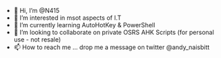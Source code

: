 - 👋 Hi, I’m @N415
- 👀 I’m interested in msot aspects of I.T
- 🌱 I’m currently learning AutoHotKey & PowerShell
- 💞️ I’m looking to collaborate on private OSRS AHK Scripts (for personal use -  not resale)
- 📫 How to reach me ... drop me a message on twitter @andy_naisbitt

<!---
N415/N415 is a ✨ special ✨ repository because its `README.md` (this file) appears on your GitHub profile.
You can click the Preview link to take a look at your changes.
--->
